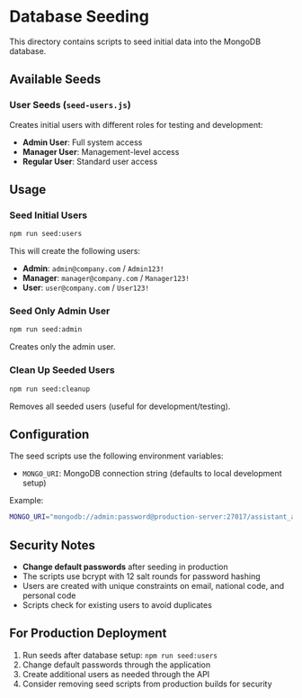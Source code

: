 # Database Seeding

This directory contains scripts to seed initial data into the MongoDB database.

## Available Seeds

### User Seeds (`seed-users.js`)

Creates initial users with different roles for testing and development:

- **Admin User**: Full system access
- **Manager User**: Management-level access
- **Regular User**: Standard user access

## Usage

### Seed Initial Users

```bash
npm run seed:users
```

This will create the following users:

- **Admin**: `admin@company.com` / `Admin123!`
- **Manager**: `manager@company.com` / `Manager123!`
- **User**: `user@company.com` / `User123!`

### Seed Only Admin User

```bash
npm run seed:admin
```

Creates only the admin user.

### Clean Up Seeded Users

```bash
npm run seed:cleanup
```

Removes all seeded users (useful for development/testing).

## Configuration

The seed scripts use the following environment variables:

- `MONGO_URI`: MongoDB connection string (defaults to local development setup)

Example:
```bash
MONGO_URI="mongodb://admin:password@production-server:27017/assistant_aggregator?authSource=admin" npm run seed:users
```

## Security Notes

- **Change default passwords** after seeding in production
- The scripts use bcrypt with 12 salt rounds for password hashing
- Users are created with unique constraints on email, national code, and personal code
- Scripts check for existing users to avoid duplicates

## For Production Deployment

1. Run seeds after database setup: `npm run seed:users`
2. Change default passwords through the application
3. Create additional users as needed through the API
4. Consider removing seed scripts from production builds for security